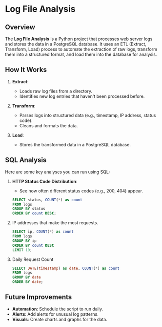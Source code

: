 # Log File Analysis 

## Overview

The **Log File Analysis** is a Python project that processes web server logs and stores the data in a PostgreSQL database. It uses an ETL (Extract, Transform, Load) process to automate the extraction of raw logs, transform them into a structured format, and load them into the database for analysis.

## How It Works

1. **Extract**:
   - Loads raw log files from a directory.
   - Identifies new log entries that haven't been processed before.

2. **Transform**:
   - Parses logs into structured data (e.g., timestamp, IP address, status code).
   - Cleans and formats the data.

3. **Load**:
   - Stores the transformed data in a PostgreSQL database.

## SQL Analysis

Here are some key analyses you can run using SQL:

1. **HTTP Status Code Distribution**:
   - See how often different status codes (e.g., 200, 404) appear.
   ```sql
   SELECT status, COUNT(*) as count
   FROM logs
   GROUP BY status
   ORDER BY count DESC;
   ```
   
2. IP addresses that make the most requests.

    ```sql
    SELECT ip, COUNT(*) as count
    FROM logs
    GROUP BY ip
    ORDER BY count DESC
    LIMIT 10;
    ```

3.  Daily Request Count

    ```sql
    SELECT DATE(timestamp) as date, COUNT(*) as count
    FROM logs
    GROUP BY date
    ORDER BY date;
    ```


## Future Improvements

- **Automation**: Schedule the script to run daily.
- **Alerts**: Add alerts for unusual log patterns.
- **Visuals**: Create charts and graphs for the data.

